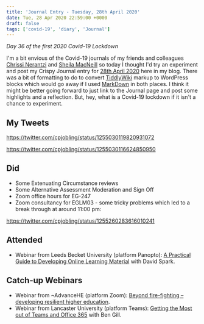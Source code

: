 ```yaml
---
title: 'Journal Entry - Tuesday, 28th April 2020'
date: Tue, 28 Apr 2020 22:59:00 +0000
draft: false
tags: ['covid-19', 'diary', 'Journal']
---
```


_Day 36 of the first 2020 Covid-19 Lockdown_

I'm a bit envious of the Covid-19 journals of my friends and colleagues [Chrissi Nerantzi](https://chrissinerantzi.wordpress.com/2020/04/28/week-5-diary-new-routines/) and [Sheila MacNeill](https://wordpress.com/read/feeds/81621783/posts/2678166571) so today I thought I'd try an experiment and post my Crispy Journal entry for [28th April 2020](https://journal.cpjobling.net/#28th%20April%202020) here in my blog. There was a bit of formatting to do to convert [TiddlyWiki](https://tiddlywiki.com/) markup to WordPress blocks which would go away if I used [MarkDown](https://en.wikipedia.org/wiki/Markdown) in both places. I think it might be better going forward to just link to the Journal page and post some highlights and a reflection. But, hey, what is a Covid-19 lockdown if it isn't a chance to experiment.

My Tweets
---------

https://twitter.com/cpjobling/status/1255030119820931072

https://twitter.com/cpjobling/status/1255030116624850950

Did
---

* Some Extenuating Circumstance reviews
* Some Alternative Assessment Moderation and Sign Off
* Zoom office hours for EG-247
* Zoom consultancy for EGLM03 - some tricky problems which led to a break through at around 11:00 pm:  


https://twitter.com/cpjobling/status/1255260283616010241

Attended
--------

* Webinar from Leeds Becket University (platform Panopto): [A Practical Guide to Developing Online Learning Material](https://leedsbeckettreplay.cloud.panopto.eu/Panopto/Pages/Viewer.aspx?id=8649e714-afde-4493-9fba-aba401188c00) with David Spark.

Catch-up Webinars
-----------------

* Webinar from ~AdvanceHE (platform Zoom): [Beyond fire-fighting – developing resilient higher education](https://www.advance-he.ac.uk/programmes-events/calendar/covid-19-member-benefit-response-beyond-fire-fighting-developing?dm_t=0%2C0%2C0%2C0%2C0&utm_campaign=11480367_Defining%20and%20Analysing%20ERT%20Covid-19%20webinar&utm_medium=email&utm_source=Advance%20HE).
* Webinar from Lancaster University (platform Teams): [Getting the Most out of Teams and Office 365](https://teams.microsoft.com/_#/l/meetup-join/19:meeting_MzRiMDM3ODgtM2FhZS00YTlmLWIzNGEtZjYxZmQ5ZTNmMjgz@thread.v2/0?context=%7b%22Tid%22%3a%229c9bcd11-977a-4e9c-a9a0-bc734090164a%22%2c%22Oid%22%3a%2248592865-f93e-47b6-84a6-a5df6b952bfb%22%2c%22IsBroadcastMeeting%22%3atrue%7d&anon=true&deeplinkId=d0855ff5-feac-4662-0f22-f8fac54b6b7a) with Ben Gill.